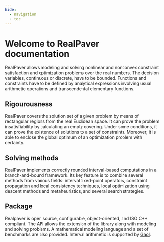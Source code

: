 ```yaml
---
hide:
  - navigation
  - toc
---
```


# Welcome to RealPaver documentation

RealPaver allows modeling and solving nonlinear and nonconvex constraint satisfaction and optimization problems over the real numbers. The decision variables, continuous or discrete, have to be bounded. Functions and constraints have to be defined by analytical expressions involving usual arithmetic operations and transcendental elementary functions.

## Rigourousness

RealPaver covers the solution set of a given problem by means of rectangular regions from the real Euclidean space. It can prove the problem insatisfiability by calculating an empty covering. Under some conditions, it can prove the existence of solutions to a set of constraints. Moreover, it is able to enclose the global optimum of an optimization problem with certainty.

## Solving methods

RealPaver implements correctly rounded interval-based computations in a branch-and-bound framework. Its key feature is to combine several methods from various fields: interval fixed-point operators, constraint propagation and local consistency techniques, local optimization using descent methods and metaheuristics, and several search strategies.

## Package

 Realpaver is open source, configurable, object-oriented, and ISO C++ compliant. The API allows the extension of the library along with modeling and solving problems. A mathematical modeling language and a set of benchmarks are also provided. Interval arithmetic is supported by [Gaol](https://github.com/goualard-f/GAOL).
